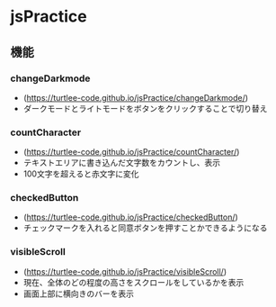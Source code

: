 # jsPractice

## 機能
### changeDarkmode
  - (https://turtlee-code.github.io/jsPractice/changeDarkmode/)
  - ダークモードとライトモードをボタンをクリックすることで切り替え
### countCharacter
  - (https://turtlee-code.github.io/jsPractice/countCharacter/)
  - テキストエリアに書き込んだ文字数をカウントし、表示
  - 100文字を超えると赤文字に変化
### checkedButton
  - (https://turtlee-code.github.io/jsPractice/checkedButton/)
  - チェックマークを入れると同意ボタンを押すことかできるようになる
### visibleScroll
  - (https://turtlee-code.github.io/jsPractice/visibleScroll/)
  - 現在、全体のどの程度の高さをスクロールをしているかを表示
  - 画面上部に横向きのバーを表示